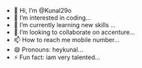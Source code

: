 - 👋 Hi, I’m @Kunal29o
- 👀 I’m interested in coding...
- 🌱 I’m currently learning new skills ...
- 💞️ I’m looking to collaborate on accenture...
- 📫 How to reach me mobile number...
- 😄 Pronouns: heykunal...
- ⚡ Fun fact: iam very talented...

<!---
Kunal29o/Kunal29o is a ✨ special ✨ repository because its `README.md` (this file) appears on your GitHub profile.
You can click the Preview link to take a look at your changes.
--->
